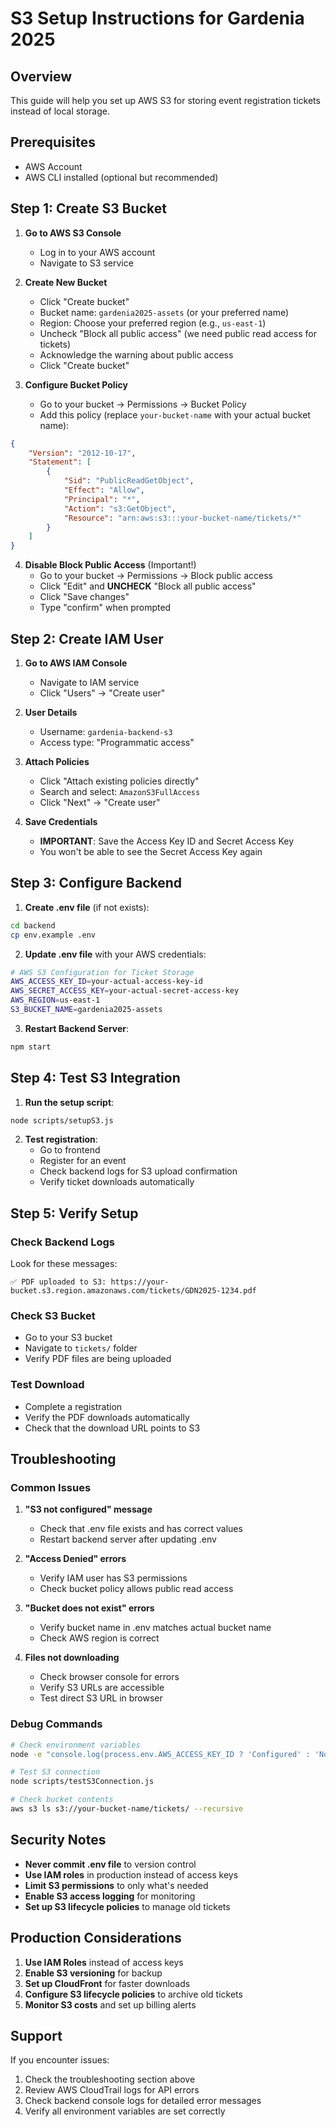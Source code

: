 # S3 Setup Instructions for Gardenia 2025

## Overview
This guide will help you set up AWS S3 for storing event registration tickets instead of local storage.

## Prerequisites
- AWS Account
- AWS CLI installed (optional but recommended)

## Step 1: Create S3 Bucket

1. **Go to AWS S3 Console**
   - Log in to your AWS account
   - Navigate to S3 service

2. **Create New Bucket**
   - Click "Create bucket"
   - Bucket name: `gardenia2025-assets` (or your preferred name)
   - Region: Choose your preferred region (e.g., `us-east-1`)
   - Uncheck "Block all public access" (we need public read access for tickets)
   - Acknowledge the warning about public access
   - Click "Create bucket"

3. **Configure Bucket Policy**
   - Go to your bucket → Permissions → Bucket Policy
   - Add this policy (replace `your-bucket-name` with your actual bucket name):

```json
{
    "Version": "2012-10-17",
    "Statement": [
        {
            "Sid": "PublicReadGetObject",
            "Effect": "Allow",
            "Principal": "*",
            "Action": "s3:GetObject",
            "Resource": "arn:aws:s3:::your-bucket-name/tickets/*"
        }
    ]
}
```

4. **Disable Block Public Access** (Important!)
   - Go to your bucket → Permissions → Block public access
   - Click "Edit" and **UNCHECK** "Block all public access"
   - Click "Save changes"
   - Type "confirm" when prompted

## Step 2: Create IAM User

1. **Go to AWS IAM Console**
   - Navigate to IAM service
   - Click "Users" → "Create user"

2. **User Details**
   - Username: `gardenia-backend-s3`
   - Access type: "Programmatic access"

3. **Attach Policies**
   - Click "Attach existing policies directly"
   - Search and select: `AmazonS3FullAccess`
   - Click "Next" → "Create user"

4. **Save Credentials**
   - **IMPORTANT**: Save the Access Key ID and Secret Access Key
   - You won't be able to see the Secret Access Key again

## Step 3: Configure Backend

1. **Create .env file** (if not exists):
```bash
cd backend
cp env.example .env
```

2. **Update .env file** with your AWS credentials:
```bash
# AWS S3 Configuration for Ticket Storage
AWS_ACCESS_KEY_ID=your-actual-access-key-id
AWS_SECRET_ACCESS_KEY=your-actual-secret-access-key
AWS_REGION=us-east-1
S3_BUCKET_NAME=gardenia2025-assets
```

3. **Restart Backend Server**:
```bash
npm start
```

## Step 4: Test S3 Integration

1. **Run the setup script**:
```bash
node scripts/setupS3.js
```

2. **Test registration**:
   - Go to frontend
   - Register for an event
   - Check backend logs for S3 upload confirmation
   - Verify ticket downloads automatically

## Step 5: Verify Setup

### Check Backend Logs
Look for these messages:
```
✅ PDF uploaded to S3: https://your-bucket.s3.region.amazonaws.com/tickets/GDN2025-1234.pdf
```

### Check S3 Bucket
- Go to your S3 bucket
- Navigate to `tickets/` folder
- Verify PDF files are being uploaded

### Test Download
- Complete a registration
- Verify the PDF downloads automatically
- Check that the download URL points to S3

## Troubleshooting

### Common Issues

1. **"S3 not configured" message**
   - Check that .env file exists and has correct values
   - Restart backend server after updating .env

2. **"Access Denied" errors**
   - Verify IAM user has S3 permissions
   - Check bucket policy allows public read access

3. **"Bucket does not exist" errors**
   - Verify bucket name in .env matches actual bucket name
   - Check AWS region is correct

4. **Files not downloading**
   - Check browser console for errors
   - Verify S3 URLs are accessible
   - Test direct S3 URL in browser

### Debug Commands

```bash
# Check environment variables
node -e "console.log(process.env.AWS_ACCESS_KEY_ID ? 'Configured' : 'Not configured')"

# Test S3 connection
node scripts/testS3Connection.js

# Check bucket contents
aws s3 ls s3://your-bucket-name/tickets/ --recursive
```

## Security Notes

- **Never commit .env file** to version control
- **Use IAM roles** in production instead of access keys
- **Limit S3 permissions** to only what's needed
- **Enable S3 access logging** for monitoring
- **Set up S3 lifecycle policies** to manage old tickets

## Production Considerations

1. **Use IAM Roles** instead of access keys
2. **Enable S3 versioning** for backup
3. **Set up CloudFront** for faster downloads
4. **Configure S3 lifecycle policies** to archive old tickets
5. **Monitor S3 costs** and set up billing alerts

## Support

If you encounter issues:
1. Check the troubleshooting section above
2. Review AWS CloudTrail logs for API errors
3. Check backend console logs for detailed error messages
4. Verify all environment variables are set correctly
